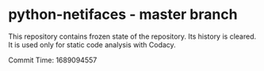 # python-netifaces - master branch

This repository contains frozen state of the repository.
Its history is cleared. It is used only for static code
analysis with Codacy.

Commit Time: 1689094557